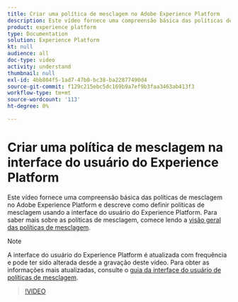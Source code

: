 ```yaml
---
title: Criar uma política de mesclagem no Adobe Experience Platform
description: Este vídeo fornece uma compreensão básica das políticas de mesclagem no Adobe Experience Platform e descreve como definir políticas de mesclagem usando a interface do usuário do Experience Platform.
product: experience platform
type: Documentation
solution: Experience Platform
kt: null
audience: all
doc-type: video
activity: understand
thumbnail: null
exl-id: 4bb804f5-1ad7-47b0-bc38-ba22877490d4
source-git-commit: f129c215ebc5dc169b9a7ef9b3faa3463ab413f3
workflow-type: tm+mt
source-wordcount: '113'
ht-degree: 0%

---
```


# Criar uma política de mesclagem na interface do usuário do Experience Platform

Este vídeo fornece uma compreensão básica das políticas de mesclagem no Adobe Experience Platform e descreve como definir políticas de mesclagem usando a interface do usuário do Experience Platform. Para saber mais sobre as políticas de mesclagem, comece lendo a [visão geral das políticas de mesclagem](../merge-policies/overview.md).

>[!NOTE]
>
>A interface do usuário do Experience Platform é atualizada com frequência e pode ter sido alterada desde a gravação deste vídeo. Para obter as informações mais atualizadas, consulte o [guia da interface do usuário de políticas de mesclagem](../merge-policies/ui-guide.md).

>[!VIDEO](https://video.tv.adobe.com/v/330433?quality=12&learn=on&captions=eng)
